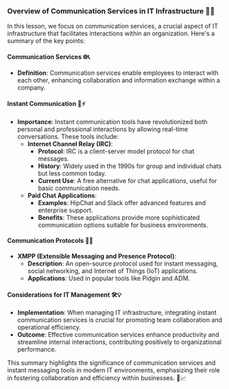### Overview of Communication Services in IT Infrastructure 💬🔧

In this lesson, we focus on communication services, a crucial aspect of IT infrastructure that facilitates interactions within an organization. Here's a summary of the key points:

#### **Communication Services** 🌐📞

- **Definition**: Communication services enable employees to interact with each other, enhancing collaboration and information exchange within a company.

#### **Instant Communication** 💬⚡

- **Importance**: Instant communication tools have revolutionized both personal and professional interactions by allowing real-time conversations. These tools include:
  - **Internet Channel Relay (IRC)**:
    - **Protocol**: IRC is a client-server model protocol for chat messages.
    - **History**: Widely used in the 1990s for group and individual chats but less common today.
    - **Current Use**: A free alternative for chat applications, useful for basic communication needs.
  - **Paid Chat Applications**:
    - **Examples**: HipChat and Slack offer advanced features and enterprise support.
    - **Benefits**: These applications provide more sophisticated communication options suitable for business environments.

#### **Communication Protocols** 📡🔗

- **XMPP (Extensible Messaging and Presence Protocol)**:
  - **Description**: An open-source protocol used for instant messaging, social networking, and Internet of Things (IoT) applications.
  - **Applications**: Used in popular tools like Pidgin and ADM.

#### **Considerations for IT Management** 🛠️💡

- **Implementation**: When managing IT infrastructure, integrating instant communication services is crucial for promoting team collaboration and operational efficiency.
- **Outcome**: Effective communication services enhance productivity and streamline internal interactions, contributing positively to organizational performance.

This summary highlights the significance of communication services and instant messaging tools in modern IT environments, emphasizing their role in fostering collaboration and efficiency within businesses. 🌟📈
